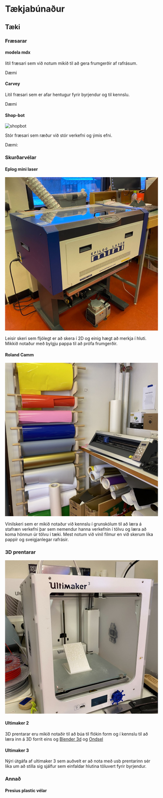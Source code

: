 # Tækjabúnaður

## Tæki

### Fræsarar

#### modela mdx

lítil fræsari sem við notum mikið til að gera frumgerðir af rafrásum.

Dæmi

#### Carvey

Litil fræsari sem er afar hentugur fyrir byrjendur og til kennslu.

Dæmi

#### Shop-bot

![shopbot](../assets/img/taeki/storfræs.jpg)

Stór fræsari sem ræður við stór verkefni og ýmis efni.

Dæmi:

### Skurðarvélar

#### Eplog mini laser

![laser](../assets/img/taeki/laser.jpg)

Leisir skeri sem fljólegt er að skera í 2D og einig hægt að merkja í hluti. Mikkið notaður með bylgju pappa til að prófa frumgerðir.

#### Roland Camm

![rolandcam](../assets/img/taeki/vilil.jpeg)

Vínilskeri sem er mikið notaður við kennslu í grunskólum til að læra á stafræn verkefni þar sem nemendur hanna verkefnin í tölvu og læra að koma hönnun úr tölvu í tæki. Mest notum við vínil filmur en við skerum líka pappír og sveigjanlegar rafrásir.

### 3D prentarar

![ultimaker](../assets/img/taeki/ultimaker.jpg)

#### Ultimaker 2 

3D prentarar eru mikið notaðir til að búa til flókin form og í kennslu til að læra inn á 3D forrit eins og [Blender 3d]() og [Ondsel]()

#### Ultimaker 3

Nýri útgáfa af ultimaker 3 sem auðvelt er að nota með usb prentarinn sér líka um að stilla sig sjálfur sem einfaldar hlutina töluvert fyrir byrjendur.

### Annað


#### Presius plastic vélar






  
